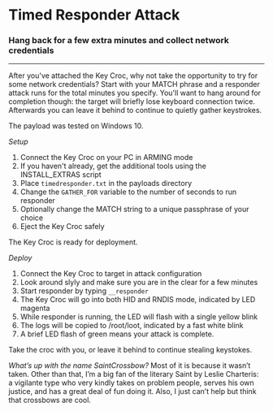 # Timed Responder Attack
### Hang back for a few extra minutes and collect network credentials
---
After you've attached the Key Croc, why not take the opportunity to try for some network credentials? Start with your MATCH phrase and a responder attack runs for the total minutes you specify. You'll want to hang around for completion though: the target will briefly lose keyboard connection twice. Afterwards you can leave it behind to continue to quietly gather keystrokes.

The payload was tested on Windows 10.

*Setup*
1. Connect the Key Croc on your PC in ARMING mode
2. If you haven't already, get the additional tools using the INSTALL_EXTRAS script
3. Place `timedresponder.txt` in the payloads directory
4. Change the `GATHER_FOR` variable to the number of seconds to run responder
5. Optionally change the MATCH string to a unique passphrase of your choice
6. Eject the Key Croc safely

The Key Croc is ready for deployment.

*Deploy*
1. Connect the Key Croc to target in attack configuration
2. Look around slyly and make sure you are in the clear for a few minutes
3. Start responder by typing `__responder`
4. The Key Croc will go into both HID and RNDIS mode, indicated by LED magenta
5. While responder is running, the LED will flash with a single yellow blink
6. The logs will be copied to /root/loot, indicated by a fast white blink
7. A brief LED flash of green means your attack is complete.

Take the croc with you, or leave it behind to continue stealing keystokes.

*What’s up with the name SaintCrossbow?*
Most of it is because it wasn’t taken. Other than that, I’m a big fan of the literary Saint by Leslie Charteris: a vigilante type who very kindly takes on problem people, serves his own justice, and has a great deal of fun doing it. Also, I just can’t help but think that crossbows are cool.


